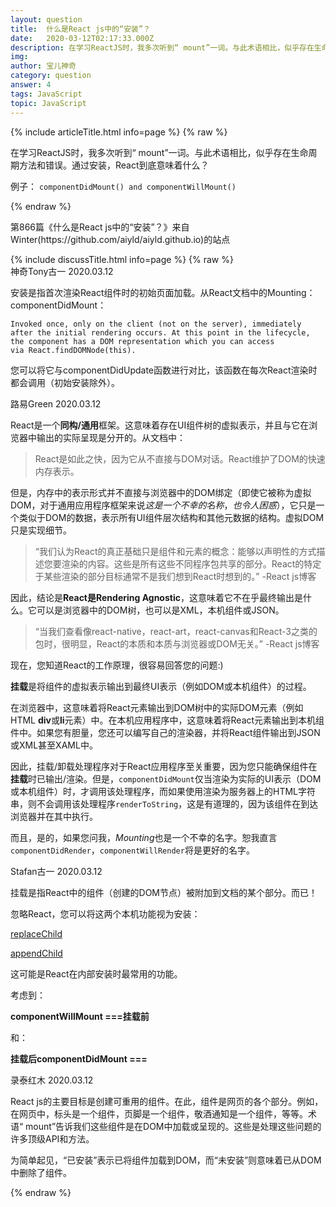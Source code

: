 ```yaml
---
layout: question
title:  什么是React js中的“安装”？
date:   2020-03-12T02:17:33.000Z
description: 在学习ReactJS时，我多次听到“ mount”一词。与此术语相比，似乎存在生命周期方法和错误。通过安装，React到底意味着什么？例子： comp...
img: 
author: 宝儿神奇
category: question
answer: 4
tags: JavaScript
topic: JavaScript
---
```

<div class="article-root">
  <div class="article">
    {% include articleTitle.html info=page %}
    {% raw %}
    <div class="article-content"><p><font style="vertical-align: inherit;"><font style="vertical-align: inherit;">在学习ReactJS时，我多次听到“ mount”一词。</font><font style="vertical-align: inherit;">与此术语相比，似乎存在生命周期方法和错误。</font><font style="vertical-align: inherit;">通过安装，React到底意味着什么？</font></font></p>

<p><font style="vertical-align: inherit;"><font style="vertical-align: inherit;">例子： </font></font><code>componentDidMount() and componentWillMount()</code></p></div>
    {% endraw %}
  </div>
  <p class="winter_mark">第866篇《什么是React js中的“安装”？》来自Winter(https://github.com/aiyld/aiyld.github.io)的站点</p>
  <div class="discuss-wrapper">
    {% include discussTitle.html info=page %}
    {% raw %}
    <div class="discuss-item">
        <div class="discuss-parent">
          <div class="discuss-meta">
            <span class="discuss-user">神奇Tony古一</span>
            <span class="discuss-time">2020.03.12</span>
          </div>
          <div class="discuss-comment"><p><font style="vertical-align: inherit;"><font style="vertical-align: inherit;">安装是指首次渲染React组件时的初始页面加载。</font><font style="vertical-align: inherit;">从React文档中的Mounting：componentDidMount：</font></font></p>

<p><code>Invoked once, only on the client (not on the server), immediately after the initial rendering occurs. At this point in the lifecycle, the component has a DOM representation which you can access via&nbsp;React.findDOMNode(this).</code></p>

<p><font style="vertical-align: inherit;"><font style="vertical-align: inherit;">您可以将它与componentDidUpdate函数进行对比，该函数在每次React渲染时都会调用（初始安装除外）。</font></font></p></div>
        </div></div><div class="discuss-item">
        <div class="discuss-parent">
          <div class="discuss-meta">
            <span class="discuss-user">路易Green</span>
            <span class="discuss-time">2020.03.12</span>
          </div>
          <div class="discuss-comment"><p><font style="vertical-align: inherit;"><font style="vertical-align: inherit;">React是一个</font></font><strong><font style="vertical-align: inherit;"><font style="vertical-align: inherit;">同构/通用</font></font></strong><font style="vertical-align: inherit;"><font style="vertical-align: inherit;">框架。</font><font style="vertical-align: inherit;">这意味着存在UI组件树的虚拟表示，并且与它在浏览器中输出的实际呈现是分开的。</font><font style="vertical-align: inherit;">从文档中：</font></font></p>

<blockquote>
  <p><font style="vertical-align: inherit;"><font style="vertical-align: inherit;">React是如此之快，因为它从不直接与DOM对话。</font><font style="vertical-align: inherit;">React维护了DOM的快速内存表示。</font></font></p>
</blockquote>

<p><font style="vertical-align: inherit;"><font style="vertical-align: inherit;">但是，内存中的表示形式并不直接与浏览器中的DOM绑定（即使它被称为虚拟DOM，</font><font style="vertical-align: inherit;">对于通用应用程序框架来说</font></font><em><font style="vertical-align: inherit;"><font style="vertical-align: inherit;">这是一个不幸的名称</font></font></em><font style="vertical-align: inherit;"><font style="vertical-align: inherit;">，</font><em><font style="vertical-align: inherit;">也令人困惑</font></em><font style="vertical-align: inherit;">），它只是一个类似于DOM的数据，表示所有UI组件层次结构和其他元数据的结构。</font><font style="vertical-align: inherit;">虚拟DOM只是实现细节。</font></font></p>

<blockquote>
  <p><font style="vertical-align: inherit;"><font style="vertical-align: inherit;">“我们认为React的真正基础只是组件和元素的概念：能够以声明性的方式描述您要渲染的内容。这些是所有这些不同程序包共享的部分。React的特定于某些渲染的部分目标通常不是我们想到React时想到的。” </font><font style="vertical-align: inherit;">-React js博客</font></font></p>
</blockquote>

<p><font style="vertical-align: inherit;"><font style="vertical-align: inherit;">因此，结论是</font></font><strong><font style="vertical-align: inherit;"><font style="vertical-align: inherit;">React是Rendering Agnostic</font></font></strong><font style="vertical-align: inherit;"><font style="vertical-align: inherit;">，这意味着它不在乎最终输出是什么。</font><font style="vertical-align: inherit;">它可以是浏览器中的DOM树，也可以是XML，本机组件或JSON。</font></font></p>

<blockquote>
  <p><font style="vertical-align: inherit;"><font style="vertical-align: inherit;">“当我们查看像react-native，react-art，react-canvas和React-3之类的包时，很明显，React的本质和本质与浏览器或DOM无关。” </font><font style="vertical-align: inherit;">-React js博客</font></font></p>
</blockquote>

<p><font style="vertical-align: inherit;"><font style="vertical-align: inherit;">现在，您知道React的工作原理，很容易回答您的问题:) </font></font></p>

<p><strong><font style="vertical-align: inherit;"><font style="vertical-align: inherit;">挂载</font></font></strong><font style="vertical-align: inherit;"><font style="vertical-align: inherit;">是将组件的虚拟表示输出到最终UI表示（例如DOM或本机组件）的过程。</font></font></p>

<p><font style="vertical-align: inherit;"><font style="vertical-align: inherit;">在浏览器中，这意味着将React元素输出到</font><font style="vertical-align: inherit;">DOM树中</font><font style="vertical-align: inherit;">的实际DOM元素（例如HTML </font></font><strong><font style="vertical-align: inherit;"><font style="vertical-align: inherit;">div</font></font></strong><font style="vertical-align: inherit;"><font style="vertical-align: inherit;">或</font></font><strong><font style="vertical-align: inherit;"><font style="vertical-align: inherit;">li</font></font></strong><font style="vertical-align: inherit;"><font style="vertical-align: inherit;">元素）中。</font><font style="vertical-align: inherit;">在本机应用程序中，这意味着将React元素输出到本机组件中。</font><font style="vertical-align: inherit;">如果您有胆量，您还可以编写自己的渲染器，并将React组件输出到JSON或XML甚至XAML中。</font></font></p>

<p><font style="vertical-align: inherit;"><font style="vertical-align: inherit;">因此，挂载/卸载处理程序对于React应用程序至关重要，因为您只能确保组件在</font></font><strong><font style="vertical-align: inherit;"><font style="vertical-align: inherit;">挂载</font></font></strong><font style="vertical-align: inherit;"><font style="vertical-align: inherit;">时已输出/渲染</font><font style="vertical-align: inherit;">。</font><font style="vertical-align: inherit;">但是，</font></font><code>componentDidMount</code><font style="vertical-align: inherit;"><font style="vertical-align: inherit;">仅当渲染为实际的UI表示（DOM或本机组件）时，才调用</font><font style="vertical-align: inherit;">该</font><font style="vertical-align: inherit;">处理程序</font><font style="vertical-align: inherit;">，</font><font style="vertical-align: inherit;">而如果使用渲染为服务器上的HTML字符串，则不会调用</font><font style="vertical-align: inherit;">该</font><font style="vertical-align: inherit;">处理程序</font></font><code>renderToString</code><font style="vertical-align: inherit;"><font style="vertical-align: inherit;">，这是有道理的，因为该组件在到达浏览器并在其中执行。</font></font></p>

<p><font style="vertical-align: inherit;"><font style="vertical-align: inherit;">而且，是的，</font><font style="vertical-align: inherit;">如果您问我</font><font style="vertical-align: inherit;">，</font></font><em><font style="vertical-align: inherit;"><font style="vertical-align: inherit;">Mounting</font></font></em><font style="vertical-align: inherit;"><font style="vertical-align: inherit;">也是一个不幸的名字。</font><font style="vertical-align: inherit;">恕我直言</font></font><code>componentDidRender</code><font style="vertical-align: inherit;"><font style="vertical-align: inherit;">，</font></font><code>componentWillRender</code><font style="vertical-align: inherit;"><font style="vertical-align: inherit;">将是更好的名字。</font></font></p></div>
        </div></div><div class="discuss-item">
        <div class="discuss-parent">
          <div class="discuss-meta">
            <span class="discuss-user">Stafan古一</span>
            <span class="discuss-time">2020.03.12</span>
          </div>
          <div class="discuss-comment"><p><font style="vertical-align: inherit;"><font style="vertical-align: inherit;">挂载是指React中的组件（创建的DOM节点）被附加到文档的某个部分。</font><font style="vertical-align: inherit;">而已！</font></font></p>

<p><font style="vertical-align: inherit;"><font style="vertical-align: inherit;">忽略React，您可以将这两个本机功能视为安装：</font></font></p>

<p><a href="https://developer.mozilla.org/en-US/docs/Web/API/Node/replaceChild" rel="noreferrer"><font style="vertical-align: inherit;"><font style="vertical-align: inherit;">replaceChild</font></font></a></p>

<p><a href="https://developer.mozilla.org/en/docs/Web/API/Node/appendChild" rel="noreferrer"><font style="vertical-align: inherit;"><font style="vertical-align: inherit;">appendChild</font></font></a></p>

<p><font style="vertical-align: inherit;"><font style="vertical-align: inherit;">这可能是React在内部安装时最常用的功能。</font></font></p>

<p><font style="vertical-align: inherit;"><font style="vertical-align: inherit;">考虑到：</font></font></p>

<p><strong><font style="vertical-align: inherit;"><font style="vertical-align: inherit;">componentWillMount ===挂载前</font></font></strong></p>

<p><font style="vertical-align: inherit;"><font style="vertical-align: inherit;">和：</font></font></p>

<p><strong><font style="vertical-align: inherit;"><font style="vertical-align: inherit;">挂载后componentDidMount ===</font></font></strong></p></div>
        </div></div><div class="discuss-item">
        <div class="discuss-parent">
          <div class="discuss-meta">
            <span class="discuss-user">录泰红木</span>
            <span class="discuss-time">2020.03.12</span>
          </div>
          <div class="discuss-comment"><p><font style="vertical-align: inherit;"><font style="vertical-align: inherit;">React js的主要目标是创建可重用的组件。</font><font style="vertical-align: inherit;">在此，组件是网页的各个部分。</font><font style="vertical-align: inherit;">例如，在网页中，标头是一个组件，页脚是一个组件，敬酒通知是一个组件，等等。术语“ mount”告诉我们这些组件是在DOM中加载或呈现的。</font><font style="vertical-align: inherit;">这些是处理这些问题的许多顶级API和方法。</font></font></p>

<p><font style="vertical-align: inherit;"><font style="vertical-align: inherit;">为简单起见，“已安装”表示已将组件加载到DOM，而“未安装”则意味着已从DOM中删除了组件。</font></font></p></div>
        </div></div>
    {% endraw %}
  </div>
<div>
